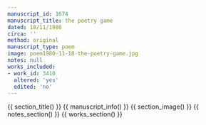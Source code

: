 ```yaml
---
manuscript_id: 1674
manuscript_title: the poetry game
dated: 18/11/1980
circa: ''
method: original
manuscript_type: poem
image: poem1980-11-18-the-poetry-game.jpg
notes: null
works_included:
- work_id: 3410
  altered: 'yes'
  edited: 'no'
---
```


{{ section_title() }}
{{ manuscript_info() }}
{{ section_image() }}
{{ notes_section() }}
{{ works_section() }}
